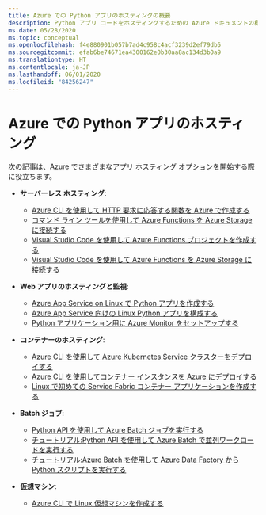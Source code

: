 ```yaml
---
title: Azure での Python アプリのホスティングの概要
description: Python アプリ コードをホスティングするための Azure ドキュメントの概要に関する資料のインデックス。
ms.date: 05/28/2020
ms.topic: conceptual
ms.openlocfilehash: f4e880901b057b7ad4c958c4acf3239d2ef79db5
ms.sourcegitcommit: efab6be74671ea4300162e0b30aa8ac134d3b0a9
ms.translationtype: HT
ms.contentlocale: ja-JP
ms.lasthandoff: 06/01/2020
ms.locfileid: "84256247"
---
```

# <a name="hosting-python-apps-on-azure"></a>Azure での Python アプリのホスティング

次の記事は、Azure でさまざまなアプリ ホスティング オプションを開始する際に役立ちます。

- **サーバーレス ホスティング**:
  - [Azure CLI を使用して HTTP 要求に応答する関数を Azure で作成する](/azure/azure-functions/functions-create-first-azure-function-azure-cli?pivots=programming-language-python)
  - [コマンド ライン ツールを使用して Azure Functions を Azure Storage に接続する](/azure/azure-functions/functions-add-output-binding-storage-queue-cli?tabs=bash%2Cbrowser&pivots=programming-language-python)
  - [Visual Studio Code を使用して Azure Functions プロジェクトを作成する](/azure/azure-functions/functions-create-first-function-vs-code?pivots=programming-language-python)
  - [Visual Studio Code を使用して Azure Functions を Azure Storage に接続する](/azure/azure-functions/functions-add-output-binding-storage-queue-vs-code?pivots=programming-language-python)
  
- **Web アプリのホスティングと監視**:
  - [Azure App Service on Linux で Python アプリを作成する](/azure/app-service/containers/quickstart-python)
  - [Azure App Service 向けの Linux Python アプリを構成する](/azure/app-service/containers/how-to-configure-python)
  - [Python アプリケーション用に Azure Monitor をセットアップする](/azure/azure-monitor/app/opencensus-python)

- **コンテナーのホスティング**:
  - [Azure CLI を使用して Azure Kubernetes Service クラスターをデプロイする](/azure/aks/kubernetes-walkthrough)
  - [Azure CLI を使用してコンテナー インスタンスを Azure にデプロイする](/azure/container-instances/container-instances-quickstart)
  - [Linux で初めての Service Fabric コンテナー アプリケーションを作成する](/azure/service-fabric/service-fabric-get-started-containers-linux)

- **Batch ジョブ**:
  - [Python API を使用して Azure Batch ジョブを実行する](/azure/batch/quick-run-python)
  - [チュートリアル:Python API を使用して Azure Batch で並列ワークロードを実行する](/azure/batch/tutorial-parallel-python)
  - [チュートリアル:Azure Batch を使用して Azure Data Factory から Python スクリプトを実行する](/azure/batch/tutorial-run-python-batch-azure-data-factory)

- **仮想マシン**:
  - [Azure CLI で Linux 仮想マシンを作成する](/azure/virtual-machines/linux/quick-create-cli)
